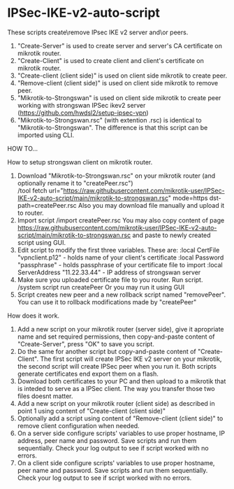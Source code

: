 # IPSec-IKE-v2-auto-script
These scripts create\remove IPsec IKE v2 server and\or peers. 

1. "Create-Server" is used to create server and server's CA certificate on mikrotik router.
2. "Create-Client" is used to create client and client's certificate on mikrotik router.
3. "Create-client (client side)" is used on client side mikrotik to create peer.
4. "Remove-client (client side)" is used on client side mikrotik to remove peer.
5. "Mikrotik-to-Strongswan" is used on client side mikrotik to create peer working with strongswan IPSec ikev2 server (https://github.com/hwdsl2/setup-ipsec-vpn)
6. "Mikrotik-to-Strongswan.rsc" (with extention .rsc) is identical to "Mikrotik-to-Strongswan". The difference is that this script can be imported using CLI.

HOW TO...

How to setup strongswan client on mikrotik router.
1. Download "Mikrotik-to-Strongswan.rsc" on your mikrotik router (and optionally rename it to "createPeer.rsc")  
    /tool fetch url="https://raw.githubusercontent.com/mikrotik-user/IPSec-IKE-v2-auto-script/main/mikrotik-to-strongswan.rsc" mode=https dst-path=createPeer.rsc
    Also you may download file manually and upload it to router.
2. Import script
    /import createPeer.rsc
    You may also copy content of page https://raw.githubusercontent.com/mikrotik-user/IPSec-IKE-v2-auto-script/main/mikrotik-to-strongswan.rsc and paste to newly   created     script using GUI.
3. Edit script to modify the first three variables. These are:
:local CertFile "vpnclient.p12"    - holds name of your client's certificate
:local Password "passphrase"       - holds passphrase of your certificate file to import
:local ServerAddress "11.22.33.44" - IP address of strongswan server
4. Make sure you uploaded certificate file to you router. Run script.
     /system script run createPeer
     Or you may run it using GUI
5. Script creates new peer and a new rollback script named "removePeer". You can use it to rollback modifications made by "createPeer"


How does it work.

1. Add a new script on your mikrotik router (server side), give it apropriate name and set required permissions, then copy-and-paste content of "Create-Server", press "OK" to save you script. 
2. Do the same for another script but copy-and-paste content of "Create-Client". The first script will create IPSec IKE v2 server on your mikrotik, the second script will create IPSec peer when you run it. Both scripts generate certificates end export them on a flash.
3. Download both certificates to your PC and then upload to a mikrotik that is inteded to serve as a IPSec client. The way you transfer those two files doesnt matter.
4. Add a new script on your mikrotik router (client side) as described in point 1 using content of "Create-client (client side)"
5. Optionally add a script using content of "Remove-client (client side)" to remove client configuration when needed.
6. On a server side configure scripts' variables to use proper hostname, IP address, peer name and password. Save scripts and run them sequentially. Check your log output to see if script worked with no errors.
7. On a client side configure scripts' variables to use proper hostname, peer name and password. Save scripts and run them sequentially. Check your log output to see if script worked with no errors.
